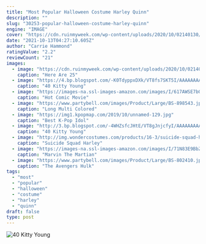 ```yaml
---
title: "Most Popular Halloween Costume Harley Quinn"
description: ""
slug: "30253-popular-halloween-costume-harley-quinn"
engine: "IMAGE"
cover: "https://cdn.ruinmyweek.com/wp-content/uploads/2020/10/02140130/here-are-the-x-most-popular-halloween-costumes-of-2020-6.png"
date: "2021-10-13T04:27:10.605Z"
author: "Carrie Hammond"
ratingValue: "2.2"
reviewCount: "21"
images:
  - image: "https://cdn.ruinmyweek.com/wp-content/uploads/2020/10/02140130/here-are-the-x-most-popular-halloween-costumes-of-2020-6.png"
    caption: "Here Are 25"
  - image: "https://4.bp.blogspot.com/-K0TdyppxDXk/VT8fs7SKT5I/AAAAAAAAAUY/trEd8SHW_9c/s1600/Harley-Quinn-1.jpg"
    caption: "40 Kitty Young"
  - image: "https://images-na.ssl-images-amazon.com/images/I/617AWSE7bQL.jpg"
    caption: "Hot Comic Movie"
  - image: "https://www.partybell.com/images/Product/Large/BS-898543.jpg"
    caption: "Long Multi Colored"
  - image: "https://img1.kpopmap.com/2019/10/unnamed-129.jpg"
    caption: "Best K-Pop Idol"
  - image: "http://3.bp.blogspot.com/-4WHZsfcJHtE/VT8gJnjcfyI/AAAAAAAAAVw/Go2DnCkjRm8/s1600/harley_quinn_cosplay_by_igara-d5w7rcj.jpg"
    caption: "40 Kitty Young"
  - image: "http://img.wondercostumes.com/products/16-3/suicide-squad-harley-quinn-teen-girls-costume.jpg"
    caption: "Suicide Squad Harley"
  - image: "https://images-na.ssl-images-amazon.com/images/I/71N83E9BbZL.jpg"
    caption: "Marvin The Martian"
  - image: "https://www.partybell.com/images/Product/Large/BS-802410.jpg"
    caption: "The Avengers Hulk"
tags:
  - "most"
  - "popular"
  - "halloween"
  - "costume"
  - "harley"
  - "quinn"
draft: false
type: post
---
```



![40 Kitty Young](http://3.bp.blogspot.com/-4WHZsfcJHtE/VT8gJnjcfyI/AAAAAAAAAVw/Go2DnCkjRm8/s1600/harley_quinn_cosplay_by_igara-d5w7rcj.jpg "40 Kitty Young")


<!--inArticleAds-->

<!--galleryOne-->


<!--inArticleAds-->

<!--galleryTwo-->


<!--galleryThree-->

